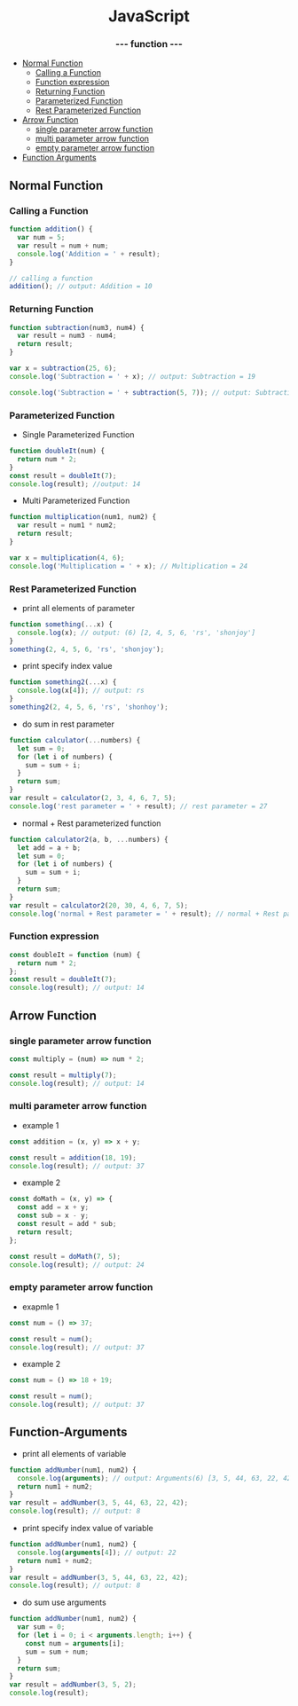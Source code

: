 <p align="center">
  <h1 align="center">JavaScript</h1>
  <h3 align="center">--- function ---</h3>

- [Normal Function](#Normal-Function)
  - [Calling a Function](#Calling-a-Function)
  - [Function expression](#Function-expression)
  - [Returning Function](#Returning-Function)
  - [Parameterized Function](#Parameterized-Function)
  - [Rest Parameterized Function](#Rest-Parameterized-Function)
- [Arrow Function](#Arrow-Function)
  - [single parameter arrow function](#single-parameter-arrow-function)
  - [multi parameter arrow function](#multi-parameter-arrow-function)
  - [empty parameter arrow function](#empty-parameter-arrow-function)
- [Function Arguments](#Function-Arguments)

## Normal Function

### Calling a Function

```js
function addition() {
  var num = 5;
  var result = num + num;
  console.log('Addition = ' + result);
}

// calling a function
addition(); // output: Addition = 10
```

### Returning Function

```js
function subtraction(num3, num4) {
  var result = num3 - num4;
  return result;
}

var x = subtraction(25, 6);
console.log('Subtraction = ' + x); // output: Subtraction = 19

console.log('Subtraction = ' + subtraction(5, 7)); // output: Subtraction = -2
```

### Parameterized Function

- Single Parameterized Function

```js
function doubleIt(num) {
  return num * 2;
}
const result = doubleIt(7);
console.log(result); //output: 14
```

- Multi Parameterized Function

```js
function multiplication(num1, num2) {
  var result = num1 * num2;
  return result;
}

var x = multiplication(4, 6);
console.log('Multiplication = ' + x); // Multiplication = 24
```

### Rest Parameterized Function

- print all elements of parameter

```js
function something(...x) {
  console.log(x); // output: (6) [2, 4, 5, 6, 'rs', 'shonjoy']
}
something(2, 4, 5, 6, 'rs', 'shonjoy');
```

- print specify index value

```js
function something2(...x) {
  console.log(x[4]); // output: rs
}
something2(2, 4, 5, 6, 'rs', 'shonhoy');
```

- do sum in rest parameter

```js
function calculator(...numbers) {
  let sum = 0;
  for (let i of numbers) {
    sum = sum + i;
  }
  return sum;
}
var result = calculator(2, 3, 4, 6, 7, 5);
console.log('rest parameter = ' + result); // rest parameter = 27
```

- normal + Rest parameterized function

```js
function calculator2(a, b, ...numbers) {
  let add = a + b;
  let sum = 0;
  for (let i of numbers) {
    sum = sum + i;
  }
  return sum;
}
var result = calculator2(20, 30, 4, 6, 7, 5);
console.log('normal + Rest parameter = ' + result); // normal + Rest parameter = 22
```

### Function expression

```js
const doubleIt = function (num) {
  return num * 2;
};
const result = doubleIt(7);
console.log(result); // output: 14
```

## Arrow Function

### single parameter arrow function

```js
const multiply = (num) => num * 2;

const result = multiply(7);
console.log(result); // output: 14
```

### multi parameter arrow function

- example 1

```js
const addition = (x, y) => x + y;

const result = addition(18, 19);
console.log(result); // output: 37
```

- example 2

```js
const doMath = (x, y) => {
  const add = x + y;
  const sub = x - y;
  const result = add * sub;
  return result;
};

const result = doMath(7, 5);
console.log(result); // output: 24
```

### empty parameter arrow function

- exapmle 1

```js
const num = () => 37;

const result = num();
console.log(result); // output: 37
```

- example 2

```js
const num = () => 18 + 19;

const result = num();
console.log(result); // output: 37
```

## Function-Arguments

- print all elements of variable

```js
function addNumber(num1, num2) {
  console.log(arguments); // output: Arguments(6) [3, 5, 44, 63, 22, 42, callee: ƒ, Symbol(Symbol.iterator): ƒ]
  return num1 + num2;
}
var result = addNumber(3, 5, 44, 63, 22, 42);
console.log(result); // output: 8
```

- print specify index value of variable

```js
function addNumber(num1, num2) {
  console.log(arguments[4]); // output: 22
  return num1 + num2;
}
var result = addNumber(3, 5, 44, 63, 22, 42);
console.log(result); // output: 8
```

- do sum use arguments

```js
function addNumber(num1, num2) {
  var sum = 0;
  for (let i = 0; i < arguments.length; i++) {
    const num = arguments[i];
    sum = sum + num;
  }
  return sum;
}
var result = addNumber(3, 5, 2);
console.log(result);
```
